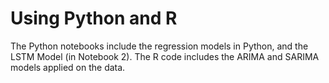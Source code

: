 # Using Python and R

The Python notebooks include the regression models in Python, and the LSTM Model (in Notebook 2).
The R code includes the ARIMA and SARIMA models applied on the data.
